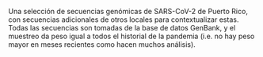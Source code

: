 Una selección de secuencias genómicas de SARS-CoV-2 de Puerto Rico, con secuencias adicionales
de otros locales para contextualizar estas.  Todas las secuencias son tomadas de la base de
datos GenBank, y el muestreo da peso igual a todos el historial de la pandemia (i.e. no hay
peso mayor en meses recientes como hacen muchos análisis).